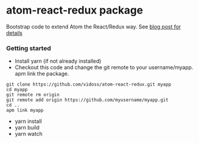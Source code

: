# atom-react-redux package

Bootstrap code to extend Atom the React/Redux way. See [blog post for details](https://medium.com/p/bea1b8e21e35/)

### Getting started

- Install yarn (if not already installed)
- Checkout this code and change the git remote to your username/myapp. apm link the package.
```
git clone https://github.com/vidoss/atom-react-redux.git myapp
cd myapp
git remote rm origin
git remote add origin https://github.com/myusername/myapp.git
cd ..
apm link myapp
```
- yarn install
- yarn build
- yarn watch
